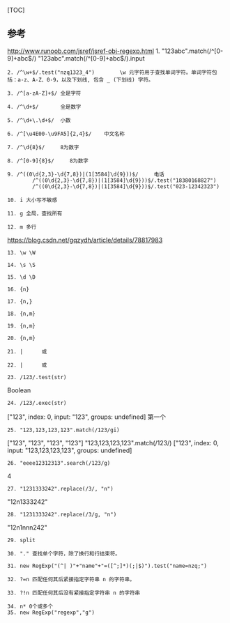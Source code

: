 [TOC]
## 参考
http://www.runoob.com/jsref/jsref-obj-regexp.html
    1. "123abc".match(/^[0-9]+abc$/)    "123abc".match(/^[0-9]+abc$/).input

    2. /^\w+$/.test("nzq1323_4")        \w 元字符用于查找单词字符。单词字符包括：a-z、A-Z、0-9，以及下划线, 包含 _ (下划线) 字符。

    3. /^[a-zA-Z]+$/ 全是字符

    4. /^\d+$/       全是数字

    5. /^\d+\.\d+$/  小数

    6. /^[\u4E00-\u9FA5]{2,4}$/    中文名称

    7. /^\d{8}$/     8为数字

    8. /^[0-9]{8}$/     8为数字

    9. /^((0\d{2,3}-\d{7,8})|(1[3584]\d{9}))$/     电话
            /^((0\d{2,3}-\d{7,8})|(1[3584]\d{9}))$/.test("18380168827")
            /^((0\d{2,3}-\d{7,8})|(1[3584]\d{9}))$/.test("023-12342323")

    10. i 大小写不敏感

    11. g 全局，查找所有

    12. m 多行
https://blog.csdn.net/gqzydh/article/details/78817983

    13. \w \W

    14. \s \S

    15. \d \D

    16. {n}

    17. {n,}

    18. {n,m}

    19. {n,m}

    20. {n,m}

    21. |      或

    22. |      或

    23. /123/.test(str)
Boolean

    24. /123/.exec(str)
["123", index: 0, input: "123", groups: undefined]
第一个

    25. "123,123,123,123".match(/123/gi)
["123", "123", "123", "123"]
        "123,123,123,123".match(/123/)
["123", index: 0, input: "123,123,123,123", groups: undefined]

    26. "eeee12312313".search(/123/g)
4

    27. "1231333242".replace(/3/, "n")
"12n1333242"

    28. "1231333242".replace(/3/g, "n")
"12n1nnn242"

    29. split

    30. "." 查找单个字符，除了换行和行结束符。

    31. new RegExp("(^| )"+"name"+"=([^;]*)(;|$)").test("name=nzq;")

    32. ?=n	匹配任何其后紧接指定字符串 n 的字符串。

    33. ?!n 匹配任何其后没有紧接指定字符串 n 的字符串

    34. n* 0个或多个
    35. new RegExp("regexp","g")
